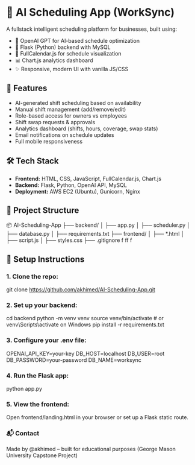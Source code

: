 # 🧠 AI Scheduling App (WorkSync)

A fullstack intelligent scheduling platform for businesses, built using:
- 🔮 OpenAI GPT for AI-based schedule optimization
- 🧰 Flask (Python) backend with MySQL
- 📅 FullCalendar.js for schedule visualization
- 📊 Chart.js analytics dashboard
- ✨ Responsive, modern UI with vanilla JS/CSS

## 🚀 Features

- AI-generated shift scheduling based on availability
- Manual shift management (add/remove/edit)
- Role-based access for owners vs employees
- Shift swap requests & approvals
- Analytics dashboard (shifts, hours, coverage, swap stats)
- Email notifications on schedule updates
- Full mobile responsiveness

## 🛠 Tech Stack

- **Frontend:** HTML, CSS, JavaScript, FullCalendar.js, Chart.js
- **Backend:** Flask, Python, OpenAI API, MySQL
- **Deployment:** AWS EC2 (Ubuntu), Gunicorn, Nginx

## 📁 Project Structure
📦 AI-Scheduling-App
 ├── backend/
 │ ├── app.py
 │ ├── scheduler.py
 │ ├── database.py
 │ ├── requirements.txt
 ├── frontend/
 │ ├── *.html
 │ ├── script.js
 │ ├── styles.css
 ├── .gitignore
f
ff
f
## 📌 Setup Instructions

### 1. Clone the repo:
git clone https://github.com/akhimed/AI-Scheduling-App.git

   
### 2. Set up your backend:
cd backend
python -m venv venv
source venv/bin/activate  # or venv\Scripts\activate on Windows
pip install -r requirements.txt

### 3. Configure your .env file:
OPENAI_API_KEY=your-key
DB_HOST=localhost
DB_USER=root
DB_PASSWORD=your-password
DB_NAME=worksync

### 4. Run the Flask app:
python app.py

### 5. View the frontend:
Open frontend/landing.html in your browser or set up a Flask static route.

### 📬 Contact
Made by @akhimed – built for educational purposes (George Mason University Capstone Project)
